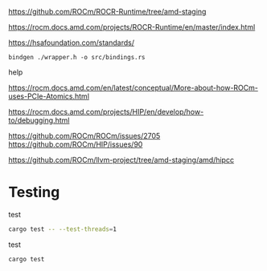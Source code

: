 

https://github.com/ROCm/ROCR-Runtime/tree/amd-staging

https://rocm.docs.amd.com/projects/ROCR-Runtime/en/master/index.html


https://hsafoundation.com/standards/


```
bindgen ./wrapper.h -o src/bindings.rs
```


help

https://rocm.docs.amd.com/en/latest/conceptual/More-about-how-ROCm-uses-PCIe-Atomics.html

https://rocm.docs.amd.com/projects/HIP/en/develop/how-to/debugging.html

https://github.com/ROCm/ROCm/issues/2705
https://github.com/ROCm/HIP/issues/90

https://github.com/ROCm/llvm-project/tree/amd-staging/amd/hipcc

# Testing

test
```bash
cargo test -- --test-threads=1
```

test
```bash
cargo test
```

